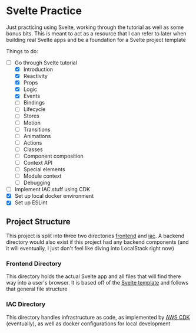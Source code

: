 # Svelte Practice
Just practicing using Svelte, working through the tutorial as well as some bonus bits. This is meant to act as a resource that I can refer to later when building real Svelte apps and be a foundation for a Svelte project template

Things to do:
- [ ] Go through Svelte tutorial
  - [X] Introduction
  - [X] Reactivity
  - [X] Props
  - [X] Logic
  - [X] Events
  - [ ] Bindings
  - [ ] Lifecycle
  - [ ] Stores
  - [ ] Motion
  - [ ] Transitions
  - [ ] Animations
  - [ ] Actions
  - [ ] Classes
  - [ ] Component composition
  - [ ] Context API
  - [ ] Special elements
  - [ ] Module context
  - [ ] Debugging
- [ ] Implement IAC stuff using CDK
- [X] Set up local docker environment
- [X] Set up ESLint

## Project Structure
This project is split into ~~three~~ two directories [frontend](frontend) and [iac](iac). A backend directory would also exist if this project had any backend components (and it will eventually, I just don't feel like diving into LocalStack right now)

### Frontend Directory
This directory holds the actual Svelte app and all files that will find there way into a user's browser. It is based off of the [Svelte template](https://github.com/sveltejs/template) and follows that general file structure

### IAC Directory
This directory handles infrastructure as code, as implemented by [AWS CDK](https://aws.amazon.com/cdk/) (eventually), as well as docker configurations for local development
